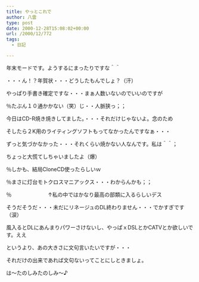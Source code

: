 ```yaml
---
title: やっとこれで
author: 八雲
type: post
date: 2000-12-28T15:08:02+00:00
url: /2000/12/772
tags:
  - 日記

---
```

年末モードです。ようするにまったりですな＾＾
  
・・・ん！？年賀状・・・どうしたもんでしょ？（汗）
  
やっぱり手書き確定ですな・・・まぁ人数いないのでいいのですが
  
％たぶん１０通かかない（笑）じ・・人脈狭っ；；
  
今日はCD-R焼き焼きしてました。・・・それだけじゃないよ。念のため
  
そしたら２K用のライティングソフトもってなかったんですなぁ・・・
  
ずっと気づかなかった・・・それくらい焼かない人なんです。私は＾＾；
  
ちょっと大慌てしちゃいましたよ（爆）
  
％しかも、結局CloneCD使ったらしいｗ
  
％まさに灯台モトクロスマニアックス・・・わからんかも；；
  
％　　　　　　　↑私の中ではかなり最高の部類に入るらしいデス
  
そうだそうだ・・・未だにリネージュのDL終わりません・・・でかすぎです（涙）
  
風入るとDLにあんまりパワーさけないし、やっぱｘDSLとかCATVとか欲しいです。ええ
  
というより、あの大きさに文句言いたいですが・・・
  
それだけの出来であれば文句ないってことにしときましょ。
  
は～たのしみたのしみ～♪
